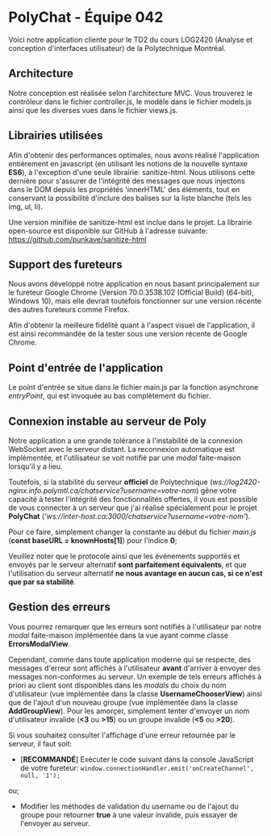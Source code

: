 # PolyChat - Équipe 042
Voici notre application cliente pour le TD2 du cours LOG2420 (Analyse et conception d'interfaces utilisateur) de la Polytechnique Montréal.

## Architecture
Notre conception est réalisée selon l'architecture MVC. Vous trouverez le contrôleur 
dans le fichier controller.js, le modèle dans le fichier models.js ainsi que les diverses
vues dans le fichier views.js.

## Librairies utilisées
Afin d'obtenir des performances optimales, nous avons réalisé l'application entièrement en javascript (en utilisant les notions de la nouvelle syntaxe **ES6**), à l'exception d'une seule librairie: sanitize-html.
Nous utilisons cette dernière pour s'assurer de l'intégrité des messages que nous injectons dans le DOM depuis les propriétés 'innerHTML' des éléments, tout en conservant la possibilité d'inclure des balises sur la liste blanche (tels les img, ul, li).

Une version minifiée de sanitize-html est inclue dans le projet. La librairie open-source est disponible sur GitHub à l'adresse suivante: 
https://github.com/punkave/sanitize-html


## Support des fureteurs
Nous avons développé notre application en nous basant principalement sur le fureteur Google Chrome (Version 70.0.3538.102 (Official Build) (64-bit), Windows 10), mais elle devrait toutefois fonctionner sur une version récente des autres fureteurs comme Firefox.

Afin d'obtenir la meilleure fidélité quant à l'aspect visuel de l'application, il est ainsi recommandée de la tester sous une version récente de Google Chrome. 


## Point d'entrée de l'application
Le point d'entrée se situe dans le fichier main.js par la fonction asynchrone *entryPoint*,
qui est invoquée au bas complètement du fichier.


## Connexion instable au serveur de Poly
Notre application a une grande tolérance à l'instabilité de la connexion WebSocket avec le serveur distant. La reconnexion automatique est implémentée, et l'utilisateur se voit notifié par une *modal* faite-maison lorsqu'il y a lieu.

Toutefois, si la stabilité du serveur **officiel** de Polytechnique (*ws://log2420-nginx.info.polymtl.ca/chatservice?username=votre-nom*) gêne votre capacité à tester l'intégrité des fonctionnalités offertes, il vous est possible de vous connecter à un serveur que j'ai réalisé spécialement pour le projet **PolyChat** (*'ws://inter-host.ca:3000/chatservice?username=votre-nom'*).

Pour ce faire, simplement changer la constante au début du fichier *main.js* (**const baseURL = knownHosts[1]**) pour l'indice **0**;

Veuillez noter que le protocole ainsi que les événements supportés et envoyés par le serveur alternatif **sont parfaitement équivalents**, et que l'utilisation du serveur alternatif **ne nous avantage en aucun cas, si ce n'est que par sa stabilité**.


## Gestion des erreurs
Vous pourrez remarquer que les erreurs sont notifiés à l'utilisateur par notre *modal* faite-maison implémentée dans la vue ayant comme classe **ErrorsModalView**. 

Cependant, comme dans toute application moderne qui se respecte, des messages d'erreur sont affichés à l'utilisateur **avant** d'arriver à envoyer des messages non-conformes au serveur. Un exemple de tels erreurs affichés à priori au client sont disponibles dans les *modals* du choix du nom d'utilisateur (vue implémentée dans la classe **UsernameChooserView**) ainsi que de l'ajout d'un nouveau groupe (vue implémentée dans la classe **AddGroupView**). Pour les amorçer, simplement tenter d'envoyer un nom d'utilisateur invalide (**<3** ou **>15**) ou un groupe invalide (**<5** ou **>20**).

Si vous souhaitez consulter l'affichage d'une erreur retournée par le serveur, il faut soit:
- [**RECOMMANDÉ**] Exécuter le code suivant dans la console JavaScript de votre fureteur: `window.connectionHandler.emit('onCreateChannel', null, '1');`

ou;
- Modifier les méthodes de validation du username ou de l'ajout du groupe pour retourner **true** à une valeur invalide, puis essayer de l'envoyer au serveur.  
